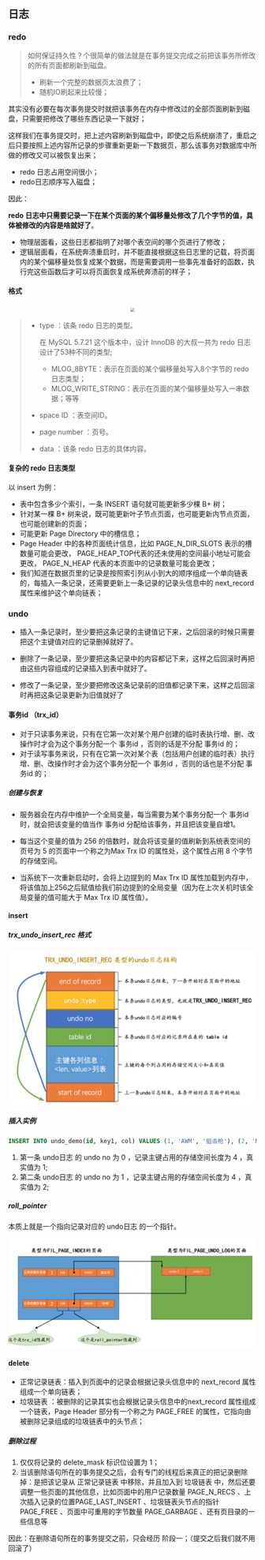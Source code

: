 ## 日志

### redo

> 如何保证持久性？个很简单的做法就是在事务提交完成之前把该事务所修改的所有页面都刷新到磁盘。
>
> - 刷新一个完整的数据页太浪费了；
> - 随机IO刷起来比较慢；

其实没有必要在每次事务提交时就把该事务在内存中修改过的全部页面刷新到磁盘，只需要把修改了哪些东西记录一下就好；

这样我们在事务提交时，把上述内容刷新到磁盘中，即使之后系统崩溃了，重启之后只要按照上述内容所记录的步骤重新更新一下数据页，那么该事务对数据库中所做的修改又可以被恢复出来；

- redo 日志占用空间很小；
- redo日志顺序写入磁盘；

因此： 

**redo 日志中只需要记录一下在某个页面的某个偏移量处修改了几个字节的值，具体被修改的内容是啥就好了**。

- 物理层面看，这些日志都指明了对哪个表空间的哪个页进行了修改；
- 逻辑层面看，在系统奔溃重启时，并不能直接根据这些日志里的记载，将页面内的某个偏移量处恢复成某个数据，而是需要调用一些事先准备好的函数，执行完这些函数后才可以将页面恢复成系统奔溃前的样子；





#### 格式

<div style="text-align:center">
    <image src="./image-20230926022858074-1695666540264-5.png" style="zoom:50%"/>
</div>





> - type ：该条 redo 日志的类型。
>
>   在 MySQL 5.7.21 这个版本中，设计 InnoDB 的大叔一共为 redo 日志设计了53种不同的类型;
>
>   - MLOG_8BYTE：表示在页面的某个偏移量处写入8个字节的 redo 日志类型；
>   - MLOG_WRITE_STRING：表示在页面的某个偏移量处写入一串数据；等等
>
> - space ID ：表空间ID。
>
> - page number ：页号。
>
> - data ：该条 redo 日志的具体内容。



#### 复杂的 redo 日志类型

以 insert 为例：

- 表中包含多少个索引，一条 INSERT 语句就可能更新多少棵 B+ 树；
- 针对某一棵 B+ 树来说，既可能更新叶子节点页面，也可能更新内节点页面，也可能创建新的页面；
- 可能更新 Page Directory 中的槽信息；
- Page Header 中的各种页面统计信息，比如 PAGE_N_DIR_SLOTS 表示的槽数量可能会更改， PAGE_HEAP_TOP代表的还未使用的空间最小地址可能会更改， PAGE_N_HEAP 代表的本页面中的记录数量可能会更改；
- 我们知道在数据页里的记录是按照索引列从小到大的顺序组成一个单向链表的，每插入一条记录，还需要更新上一条记录的记录头信息中的 next_record 属性来维护这个单向链表；





### undo

- 插入一条记录时，至少要把这条记录的主键值记下来，之后回滚的时候只需要把这个主键值对应的记录删掉就好了。

- 删除了一条记录，至少要把这条记录中的内容都记下来，这样之后回滚时再把由这些内容组成的记录插入到表中就好了。

- 修改了一条记录，至少要把修改这条记录前的旧值都记录下来，这样之后回滚时再把这条记录更新为旧值就好了





#### 事务id （trx_id）

- 对于只读事务来说，只有在它第一次对某个用户创建的临时表执行增、删、改操作时才会为这个事务分配一个 事务id ，否则的话是不分配 事务id 的；
- 对于读写事务来说，只有在它第一次对某个表（包括用户创建的临时表）执行增、删、改操作时才会为这个事务分配一个 事务id ，否则的话也是不分配 事务id 的；



##### 创建与恢复

- 服务器会在内存中维护一个全局变量，每当需要为某个事务分配一个 事务id 时，就会把该变量的值当作 事务id 分配给该事务，并且把该变量自增1。

- 每当这个变量的值为 256 的倍数时，就会将该变量的值刷新到系统表空间的页号为 5 的页面中一个称之为Max Trx ID 的属性处，这个属性占用 8 个字节的存储空间。

- 当系统下一次重新启动时，会将上边提到的 Max Trx ID 属性加载到内存中，将该值加上256之后赋值给我们前边提到的全局变量（因为在上次关机时该全局变量的值可能大于 Max Trx ID 属性值）。



#### insert

##### trx_undo_insert_rec  格式

![image-20230926030607664](./image-20230926030607664.png)



##### 插入实例

```sql
INSERT INTO undo_demo(id, key1, col) VALUES (1, 'AWM', '狙击枪'), (2, 'M416', '步枪');
```

1. 第一条 undo日志 的 undo no 为 0 ，记录主键占用的存储空间长度为 4 ，真实值为 1;
2. 第二条 undo日志 的 undo no 为 1 ，记录主键占用的存储空间长度为 4 ，真实值为 2;



##### roll_pointer

本质上就是一个指向记录对应的 undo日志 的一个指针。

![image-20230926030854200](./image-20230926030854200.png)



#### delete

- 正常记录链表：插入到页面中的记录会根据记录头信息中的 next_record 属性组成一个单向链表；
-  垃圾链表 ：被删除的记录其实也会根据记录头信息中的next_record 属性组成一个链表，Page Header 部分有一个称之为 PAGE_FREE 的属性，它指向由被删除记录组成的垃圾链表中的头节点；



##### 删除过程

1. 仅仅将记录的 delete_mask 标识位设置为 1；
2. 当该删除语句所在的事务提交之后，会有专门的线程后来真正的把记录删除掉：是把该记录从 正常记录链表 中移除，并且加入到 垃圾链表 中，然后还要调整一些页面的其他信息，比如页面中的用户记录数量 PAGE_N_RECS 、上次插入记录的位置PAGE_LAST_INSERT 、垃圾链表头节点的指针PAGE_FREE 、页面中可重用的字节数量 PAGE_GARBAGE 、还有页目录的一些信息等

因此：在删除语句所在的事务提交之前，只会经历 阶段一；（提交之后我们就不用回滚了）



